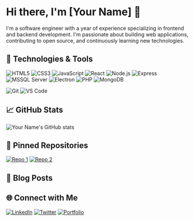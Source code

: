# Hi there, I'm [Your Name] 👋

I'm a software engineer with a year of experience specializing in frontend and backend development. I'm passionate about building web applications, contributing to open source, and continuously learning new technologies.

## 🔧 Technologies & Tools
![HTML5](https://img.shields.io/badge/-HTML5-E34F26?style=flat&logo=html5&logoColor=white)
![CSS3](https://img.shields.io/badge/-CSS3-1572B6?style=flat&logo=css3&logoColor=white)
![JavaScript](https://img.shields.io/badge/-JavaScript-F7DF1E?style=flat&logo=javascript&logoColor=black)
![React](https://img.shields.io/badge/-React-61DAFB?style=flat&logo=react&logoColor=black)
![Node.js](https://img.shields.io/badge/-Node.js-339933?style=flat&logo=node.js&logoColor=white)
![Express](https://img.shields.io/badge/-Express-000000?style=flat&logo=express&logoColor=white)
![MSSQL Server](https://img.shields.io/badge/-MSSQL-CC2927?style=flat&logo=microsoft-sql-server&logoColor=white)
![Electron](https://img.shields.io/badge/-Electron-47848F?style=flat&logo=electron&logoColor=white)
![PHP](https://img.shields.io/badge/-PHP-777BB4?style=flat&logo=php&logoColor=white)
![MongoDB](https://img.shields.io/badge/-MongoDB-47A248?style=flat&logo=mongodb&logoColor=white)

![Git](https://img.shields.io/badge/-Git-F05032?style=flat&logo=git&logoColor=white)
![VS Code](https://img.shields.io/badge/-VS%20Code-007ACC?style=flat&logo=visual-studio-code&logoColor=white)

## 📈 GitHub Stats
![Your Name's GitHub stats](https://github-readme-stats.vercel.app/api?username=your-username&show_icons=true&theme=radical)

## 📌 Pinned Repositories
[![Repo 1](https://github-readme-stats.vercel.app/api/pin/?username=your-username&repo=repo-1&theme=radical)](https://github.com/your-username/repo-1)
[![Repo 2](https://github-readme-stats.vercel.app/api/pin/?username=your-username&repo=repo-2&theme=radical)](https://github.com/your-username/repo-2)

## 📝 Blog Posts
<!-- BLOG-POST-LIST:START -->
<!-- BLOG-POST-LIST:END -->

## 🌐 Connect with Me
[![LinkedIn](https://img.shields.io/badge/-LinkedIn-0077B5?style=flat&logo=linkedin&logoColor=white)](https://www.linkedin.com/in/your-linkedin)
[![Twitter](https://img.shields.io/badge/-Twitter-1DA1F2?style=flat&logo=twitter&logoColor=white)](https://twitter.com/your-twitter)
[![Portfolio](https://img.shields.io/badge/-Portfolio-000000?style=flat&logo=portfolio&logoColor=white)](https://your-portfolio.com)
